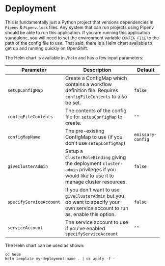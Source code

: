 # Deployment

This is fundamentally just a Python project that versions dependencies in `Pipenv` & `Pipenv.lock` files. Any system that can run projects using Pipenv should be able to run this application. If you are running this application standalone, you will need to set the environment variable `CONFIG_FILE` to the path of the config file to use. That said, there is a Helm chart available to get up and running quickly on OpenShift.

The Helm chart is available in `/helm` and has a few input parameters:

| Parameter | Description | Default |
|---|---|---|
| `setupConfigMap` | Create a ConfigMap which contains a workflow definition file. Requires `configFileContents` to also be set. | `false` |
| `configFileContents` | The contents of the config file for `setupConfigMap` to create. | `""` |
| `configMapName` | The pre-existing ConfigMap to use (if you don't use `setupConfigMap`) | `emissary-config` |
| `giveClusterAdmin` | Setup a `ClusterRoleBinding` giving the deployment `cluster-admin` privileges if you would like to use it to manage cluster resources. | `false` |
| `specifyServiceAccount` | If you don't want to use `giveClusterAdmin` but you _do_ want to specify your own service account to run as, enable this option. | `false` |
| `serviceAccount` | The service account to use if you've enabled `specifyServiceAccount` | `""` |

The Helm chart can be used as shown:

```shell script
cd helm
helm template my-deployment-name . | oc apply -f -
```
